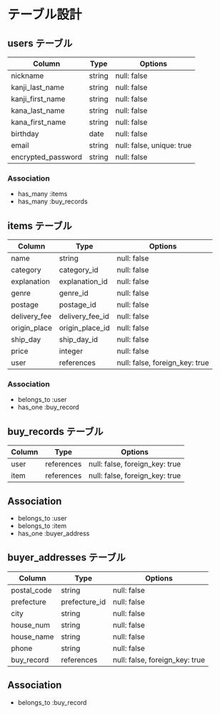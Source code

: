 # テーブル設計

## users テーブル

| Column                | Type     | Options                    |
| ----------------------|----------|----------------------------|
| nickname              | string   | null: false                |
| kanji_last_name       | string   | null: false                |
| kanji_first_name      | string   | null: false                |
| kana_last_name        | string   | null: false                |
| kana_first_name       | string   | null: false                |
| birthday              | date     | null: false                |
| email                 | string   | null: false, unique: true  |
| encrypted_password    | string   | null: false                |

### Association

- has_many :items
- has_many :buy_records

## items テーブル

| Column          | Type           | Options                         |
|-----------------|----------------|---------------------------------|
| name            | string         | null: false                     |
| category        | category_id    | null: false                     |
| explanation     | explanation_id | null: false                     |
| genre           | genre_id       | null: false                     |
| postage         | postage_id     | null: false                     |
| delivery_fee    | delivery_fee_id| null: false                     |
| origin_place    | origin_place_id| null: false                     |
| ship_day        | ship_day_id    | null: false                     |
| price           | integer        | null: false                     |
| user            | references     | null: false, foreign_key: true  |

### Association

- belongs_to :user
- has_one :buy_record

## buy_records テーブル

| Column   | Type       | Options                        |
|----------|------------|--------------------------------|
| user     | references | null: false, foreign_key: true |
| item     | references | null: false, foreign_key: true |

## Association

- belongs_to :user
- belongs_to :item
- has_one :buyer_address

## buyer_addresses テーブル

| Column       | Type          | Options                        |
|--------------|---------------|--------------------------------|
| postal_code  | string        | null: false                    |
| prefecture   | prefecture_id | null: false                    |
| city         | string        | null: false                    |
| house_num    | string        | null: false                    |
| house_name   | string        | null: false                    |
| phone        | string        | null: false                    |
| buy_record   | references    | null: false, foreign_key: true |

## Association

- belongs_to :buy_record





